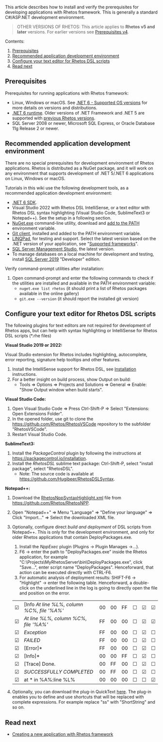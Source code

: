 This article describes how to install and verify the prerequisites for developing applications with Rhetos framework. This is generally a standard C#/ASP.NET development environment.

> OTHER VERSIONS OF RHETOS:
This article applies to **Rhetos v5 and later** versions.
For earlier versions see [Prerequisites v4](Prerequisites-v4).

Contents:

1. [Prerequisites](#prerequisites)
2. [Recommended application development environment](#recommended-application-development-environment)
3. [Configure your text editor for Rhetos DSL scripts](#configure-your-text-editor-for-rhetos-dsl-scripts)
4. [Read next](#read-next)

## Prerequisites

Prerequisites for running applications with Rhetos framework:

* Linux, Windows or macOS.
  See [.NET 6 - Supported OS versions](https://github.com/dotnet/core/blob/main/release-notes/6.0/supported-os.md) for more details on versions and distributions.
* [.NET 6 runtime](https://dotnet.microsoft.com/en-us/download).
  Older versions of .NET Framework and .NET 5 are supported with [previous Rhetos versions](Previous-releases).
* SQL Server 2008 or newer, Microsoft SQL Express, or Oracle Database 11g Release 2 or newer.

## Recommended application development environment

There are no special prerequisites for development environment of Rhetos applications.
Rhetos is distributed as a NuGet package, and it will work on any environment
that supports development of .NET 5/.NET 6 applications on Linux, Windows or macOS.

Tutorials in this wiki use the following development tools, as a recommended application development environment:

* [.NET 6 SDK](https://dotnet.microsoft.com/en-us/download).
* Visual Studio 2022 with Rhetos DSL IntelliSense, or a text editor with Rhetos DSL syntax highlighting (Visual Studio Code, SublimeText3 or Notepad++). See the setup in a following section.
* [NuGet.exe](https://www.nuget.org/downloads) command-line utility, download and [add to the PATH](https://www.howtogeek.com/118594/how-to-edit-your-system-path-for-easy-command-line-access/) environment variable.
* [Git client](https://gitforwindows.org), installed and added to the PATH environment variable.
* [LINQPad](https://www.linqpad.net), for testing and support.
  Select the latest version based on the .NET version of your application,
  see "[Supported frameworks](https://www.linqpad.net/Download.aspx)".
* [SQL Server Management Studio](https://docs.microsoft.com/en-us/sql/ssms/download-sql-server-management-studio-ssms), the latest version.
* To manage databases on a local machine for development and testing, install [SQL Server 2019](https://www.microsoft.com/en-us/sql-server/sql-server-downloads) "Developer" edition.

Verify command-prompt utilities after installation:

1. Open command-prompt and enter the following commands to check if the utilities are installed and available in the PATH environment variable:
    * `nuget.exe list rhetos` (it should print a list of Rhetos packages available in the online gallery)
    * `git.exe --version` (it should report the installed git version)

## Configure your text editor for Rhetos DSL scripts

The following plugins for text editors are not required for development of Rhetos apps,
but can help with syntax highlighting or IntelliSense for Rhetos DSL scripts (*.rhe files)

**Visual Studio 2019 or 2022:**

Visual Studio extension for Rhetos includes highlighting, autocomplete, error reporting, signature help tooltips and other features.

1. Install the IntelliSense support for Rhetos DSL, see [Installation](https://github.com/Rhetos/LanguageServices#installation) instructions.
2. For a better insight on build process, show Output on build:
   * Tools => Options => Projects and Solutions => General => Enable: "Show Output window when build starts".

**Visual Studio Code:**

1. Open Visual Studio Code => Press Ctrl-Shift-P => Select "Extensions: Open Extensions Folder".
2. In the opened folder, use git to clone the <https://github.com/Rhetos/RhetosVSCode> repository to the subfolder "RhetosVSCode".
3. Restart Visual Studio Code.

**SublimeText3:**

1. Install the *PackageControl* plugin by following the instructions at <https://packagecontrol.io/installation>.
2. Install the *RhetosDSL* sublime text package: Ctrl-Shift-P, select "install package", select "RhetosDSL".
    * Note: The source code is available at <https://github.com/Hugibeer/RhetosDSLSyntax>.

**Notepad++:**

1. Download the [RhetosNppSyntaxHighlight.xml](https://raw.githubusercontent.com/Rhetos/RhetosNPP/master/RhetosNppSyntaxHighlight.xml)
   file from <https://github.com/Rhetos/RhetosNPP>.
2. Open "Notepad++" => Menu "Language" => "Define your language" => Click "Import..." => Select the downloaded XML file.
3. Optionally, configure direct *build and deployment* of DSL scripts from Notepad++. This is only for the development environment, and only for older Rhetos applications that contain DeployPackages.exe.
   1. Install the *NppExec* plugin (Plugins -> Plugin Manages ->...).
   2. F6 -> enter the path to "DeployPackages.exe" inside the Rhetos application, for example
      "C:\Projects\MyRhetosServer\bin\DeployPackages.exe", click "Save...", enter script name "DeployPackages".
      Henceforward, that action can be executed directly with CTRL-F6.
   3. For automatic analysis of deployment results: SHIFT-F6 -> "Highlight" -> enter the following table.
      Henceforward, a double-click on the underlined line in the log is going to directly open the file and position on the error.

    |    |     |     |     |     |     |     |     |
    |--- | --- | --- | --- | --- | --- | --- | --- |
    | ☑ |[Info *At line %L%, column %C%, file '%A%'* | 00 | 00 | FF | ☐ | ☑ | ☑ |
    | ☑ |*At line %L%, column %C%, file '%A%'* | FF | 00 | 00 | ☐ | ☑ | ☑ |
    | ☑ |*Exception* | FF | 00 | 00 | ☐ | ☑ | ☐ |
    | ☑ | *FAILED* | FF | 00 | 00 | ☐ | ☑ | ☐ |
    | ☑ | [Error]* | FF | 00 | 00 | ☐ | ☑ | ☐ |
    | ☑ | [Info]* | 00 | 00 | FF | ☐ | ☑ | ☐ |
    | ☑ | [Trace] Done. | 00 | FF | 00 | ☐ | ☑ | ☐ |
    | ☑ |*SUCCESSFULLY COMPLETED* | 00 | FF | 00 | ☐ | ☑ | ☐ |
    | ☑ | at * in %A%:line %L% | 00 | 00 | 00 | ☐ | ☐ | ☑ |

4. Optionally, you can download the plug-in QuickText [here](https://sourceforge.net/projects/quicktext/?source=dlp).
   The plug-in enables you to define and use shortcuts that will be replaced with complete expressions.
   For example replace "ss" with "ShortString" and so on.

## Read next

* [Creating a new application with Rhetos framework](Creating-a-new-application-with-Rhetos-framework)
